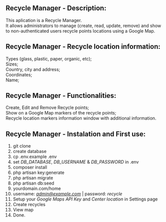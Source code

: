 ## Recycle Manager - Description:

This aplication is a Recycle Manager.  
It allows administrators to manage (create, read, update, remove) and show to non-authenticated users recycle points locations using a Google Map.  
   

## Recycle Manager - Recycle location information:  

Types (glass, plastic, paper, organic, etc);  
Sizes;  
Country, city and address;  
Coordinates;  
Name;  
  

## Recycle Manager - Functionalities:  

Create, Edit and Remove Recycle points;  
Show on a Google Map markers of the recycle points;  
Recycle location markers information window with additional information.  
  

## Recycle Manager - Instalation and First use:  

1. git clone
2. create database
3. cp .env.example .env
4. set *DB_DATABASE*, *DB_USERNAME* & *DB_PASSWORD* in .env
5. composer install
6. php artisan key:generate
7. php artisan migrate
8. php artisan db:seed
9. yourdomain.com/home
10. username: *admin@example.com* | password: *recycle*
11. Setup your *Google Maps API Key* and *Center location* in Settings page
12. Create recycles
13. View map
14. Done.